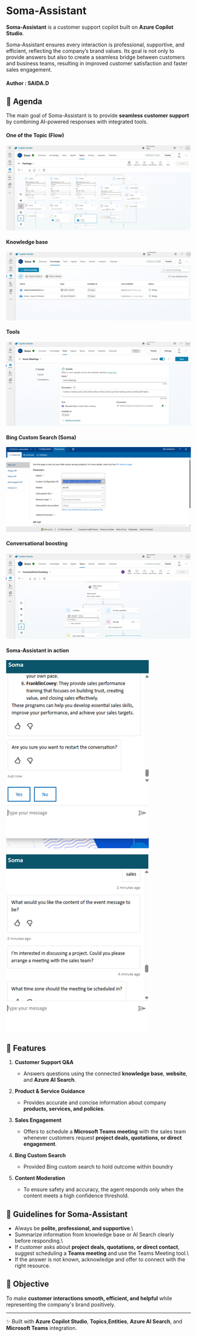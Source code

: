 # Soma-Assistant

**Soma-Assistant** is a customer support copilot built on **Azure
Copilot Studio**.

Soma-Assistant ensures every interaction is professional, supportive, and efficient, reflecting the company’s brand values. Its goal is not only to provide answers but also to create a seamless bridge between customers and business teams, resulting in improved customer satisfaction and faster sales engagement.

#### Author : SAIDA.D

## 🎯 Agenda

The main goal of Soma-Assistant is to provide **seamless customer
support** by combining AI-powered responses with integrated tools.


#### One of the Topic (Flow)
![Azure AI Copilot](assets/flow.png)

#### Knowledge base
![Azure AI Copilot](assets/knowledge_base.png)

#### Tools
![Azure AI Copilot](assets/tool.png)

#### Bing Custom Search (Soma)
![Azure AI Copilot](assets/bing_custom_search.png)

#### Conversational boosting
![Azure AI Copilot](assets/topic.png)


#### Soma-Assistant in action
![Azure AI Copilot](assets/chat_1.png)


![Azure AI Copilot](assets/chat_sales.png)

## 🚀 Features

1.  **Customer Support Q&A**
    -   Answers questions using the connected **knowledge base**,
        **website**, and **Azure AI Search**.
2.  **Product & Service Guidance**
    -   Provides accurate and concise information about company
        **products, services, and policies**.
3.  **Sales Engagement**
    -   Offers to schedule a **Microsoft Teams meeting** with the sales
        team whenever customers request **project deals, quotations, or
        direct engagement**.
4.  **Bing Custom Search**
    -   Provided Bing custom search to hold outcome within boundry

5.  **Content Moderation**
    -   To ensure safety and accuracy, the agent responds only when the content meets a high confidence threshold.
	

## 📌 Guidelines for Soma-Assistant

-   Always be **polite, professional, and supportive**.\
-   Summarize information from knowledge base or AI Search clearly
    before responding.\
-   If customer asks about **project deals, quotations, or direct
    contact**, suggest scheduling a **Teams meeting** and use the Teams
    Meeting tool.\
-   If the answer is not known, acknowledge and offer to connect with
    the right resource.

## 🎯 Objective

To make **customer interactions smooth, efficient, and helpful** while
representing the company's brand positively.

------------------------------------------------------------------------

✨ Built with **Azure Copilot Studio**, **Topics**,**Entities**, **Azure AI Search**, and
**Microsoft Teams** integration.
